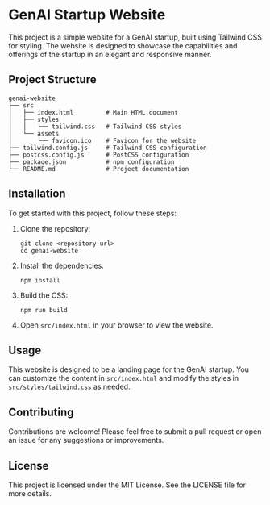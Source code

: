 # GenAI Startup Website

This project is a simple website for a GenAI startup, built using Tailwind CSS for styling. The website is designed to showcase the capabilities and offerings of the startup in an elegant and responsive manner.

## Project Structure

```
genai-website
├── src
│   ├── index.html         # Main HTML document
│   ├── styles
│   │   └── tailwind.css   # Tailwind CSS styles
│   └── assets
│       └── favicon.ico    # Favicon for the website
├── tailwind.config.js     # Tailwind CSS configuration
├── postcss.config.js      # PostCSS configuration
├── package.json           # npm configuration
└── README.md              # Project documentation
```

## Installation

To get started with this project, follow these steps:

1. Clone the repository:
   ```
   git clone <repository-url>
   cd genai-website
   ```

2. Install the dependencies:
   ```
   npm install
   ```

3. Build the CSS:
   ```
   npm run build
   ```

4. Open `src/index.html` in your browser to view the website.

## Usage

This website is designed to be a landing page for the GenAI startup. You can customize the content in `src/index.html` and modify the styles in `src/styles/tailwind.css` as needed.

## Contributing

Contributions are welcome! Please feel free to submit a pull request or open an issue for any suggestions or improvements.

## License

This project is licensed under the MIT License. See the LICENSE file for more details.
